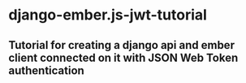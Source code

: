 # django-ember.js-jwt-tutorial
## Tutorial for creating a django api and ember client connected on it with JSON Web Token authentication
